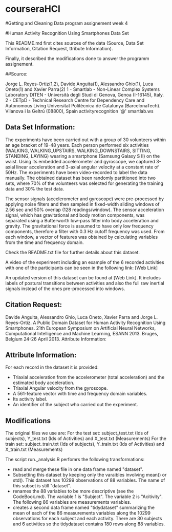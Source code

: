 # courseraHCI
#Getting and Cleaning Data program assignement week 4

#Human Activity Recognition Using Smartphones Data Set

This README.md first cites sources of the data (Source, Data Set Information, Citation Request, ttribute Information).

Finally, it described the modifications done to answer the programm assignement.

##Source:

Jorge L. Reyes-Ortiz(1,2), Davide Anguita(1), Alessandro Ghio(1), Luca Oneto(1) and Xavier Parra(2)
1 - Smartlab - Non-Linear Complex Systems Laboratory
DITEN - Università degli Studi di Genova, Genoa (I-16145), Italy.
2 - CETpD - Technical Research Centre for Dependency Care and Autonomous Living
Universitat Politècnica de Catalunya (BarcelonaTech). Vilanova i la Geltrú (08800), Spain
activityrecognition '@' smartlab.ws 

## Data Set Information:

The experiments have been carried out with a group of 30 volunteers within an age bracket of 19-48 years. Each person performed six activities (WALKING, WALKING_UPSTAIRS, WALKING_DOWNSTAIRS, SITTING, STANDING, LAYING) wearing a smartphone (Samsung Galaxy S II) on the waist. Using its embedded accelerometer and gyroscope, we captured 3-axial linear acceleration and 3-axial angular velocity at a constant rate of 50Hz. The experiments have been video-recorded to label the data manually. The obtained dataset has been randomly partitioned into two sets, where 70% of the volunteers was selected for generating the training data and 30% the test data.

The sensor signals (accelerometer and gyroscope) were pre-processed by applying noise filters and then sampled in fixed-width sliding windows of 2.56 sec and 50% overlap (128 readings/window). The sensor acceleration signal, which has gravitational and body motion components, was separated using a Butterworth low-pass filter into body acceleration and gravity. The gravitational force is assumed to have only low frequency components, therefore a filter with 0.3 Hz cutoff frequency was used. From each window, a vector of features was obtained by calculating variables from the time and frequency domain.

Check the README.txt file for further details about this dataset.

A video of the experiment including an example of the 6 recorded activities with one of the participants can be seen in the following link: [Web Link]

An updated version of this dataset can be found at [Web Link]. It includes labels of postural transitions between activities and also the full raw inertial signals instead of the ones pre-processed into windows. 

## Citation Request:

Davide Anguita, Alessandro Ghio, Luca Oneto, Xavier Parra and Jorge L. Reyes-Ortiz. A Public Domain Dataset for Human Activity Recognition Using Smartphones. 21th European Symposium on Artificial Neural Networks, Computational Intelligence and Machine Learning, ESANN 2013. Bruges, Belgium 24-26 April 2013. 
Attribute Information:

## Attribute Information:

For each record in the dataset it is provided:
- Triaxial acceleration from the accelerometer (total acceleration) and the estimated body acceleration.
- Triaxial Angular velocity from the gyroscope.
- A 561-feature vector with time and frequency domain variables.
- Its activity label.
- An identifier of the subject who carried out the experiment. 

## Modifications
The original files we use are:
    For the test set:
    subject_test.txt (Ids of subjects), Y_test.txt (Ids of Activities) and X_test.txt (Measurements)
    For the train set:
    subject_train.txt (Ids of subjects), Y_train.txt (Ids of Activities) and X_train.txt (Measurements)
    
The script run._analysis.R perfomrs the following transformations:
- read and merge these file in one data frame named "dataset". 
- Subsetting this dataset by keeping only the varaibles involving mean() or std(). This dataset has 10299 observations of 88 variables. The name of this subset is still "dataset".
- renames the 88 variables to be more descriptive (see the CodeBook.md). The variable 1 is "Subject". The variable 2 is "Acitivity". The following 86 variables are measurements variables.
- creates a second data frame named "tidydataset" summarizing the mean of each of the 86 measurements variables along the 10299 observations for each subject and each activity. There are 30 subjects and 6 activities so the tidydataset contains 180 rows along 88 variables.
